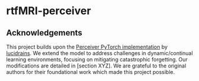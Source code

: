 # rtfMRI-perceiver
## Acknowledgements

This project builds upon the [Perceiver PyTorch implementation](https://github.com/lucidrains/perceiver-pytorch) by [lucidrains](https://github.com/lucidrains). We extend the model to address challenges in dynamic/continual learning environments, focusing on mitigating catastrophic forgetting. Our modifications are detailed in [section XYZ]. We are grateful to the original authors for their foundational work which made this project possible.
